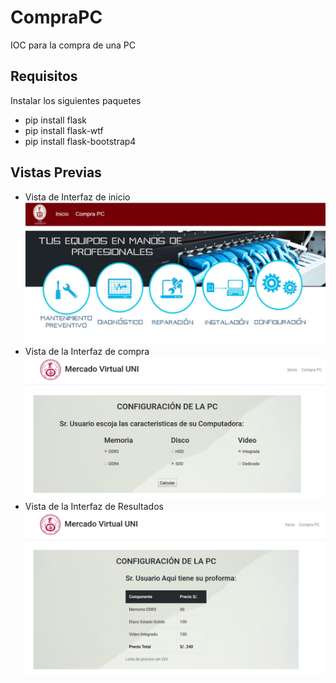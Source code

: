 # CompraPC
IOC para la compra de una PC

## Requisitos

Instalar los siguientes paquetes

- pip install flask
- pip install flask-wtf
- pip install flask-bootstrap4

## Vistas Previas
- Vista de Interfaz de inicio
![Image description](static/captura0.jpeg)
- Vista de la Interfaz de compra
![Image description](static/captura1.png)
- Vista de la Interfaz de Resultados
![Image description](static/captura2.png)
